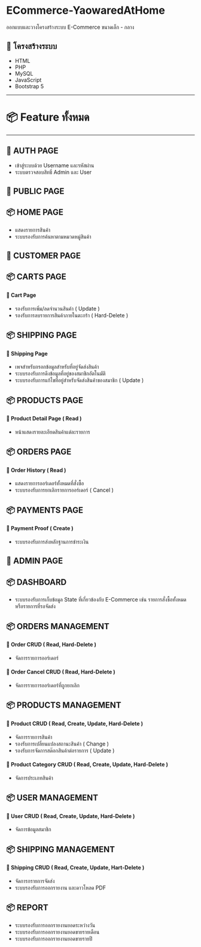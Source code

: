 # ECommerce-YaowaredAtHome
ออกแบบและวางโครงสร้างระบบ E-Commerce ขนาดเล็ก - กลาง

## 📄 โครงสร้างระบบ
- HTML
- PHP
- MySQL
- JavaScript
- Bootstrap 5

---

# 📦 Feature ทั้งหมด

---

## 🏰 AUTH PAGE
- เข้าสู่ระบบด้วย Username และรหัสผ่าน
- ระบบตรวจสอบสิทธิ์ Admin และ User

## 🏰 PUBLIC PAGE
## 📦 HOME PAGE
- แสดงรายการสินค้า
- ระบบรองรับการค้นหาตามหมวดหมู่สินค้า

## 🏰 CUSTOMER PAGE
## 📦 CARTS PAGE
#### 🔸 Cart Page
- รองรับการเพิ่ม/ลดจำนวนสินค้า ( Update )
- รองรับการลบรายการสินค้าภายในตะกร้า ( Hard-Delete )

## 📦 SHIPPING PAGE
#### 🔸 Shipping Page
- เพจสำหรับกรอกข้อมูลสำหรับที่อยู่จัดส่งสินค้า
- ระบบรองรับการดึงข้อมูลที่อยู่ของสมาชิกอัตโนมัติ
- ระบบรองรับการแก้ไขที่อยู่สำหรับจัดส่งสินค้าของสมาชิก ( Update )

## 📦 PRODUCTS PAGE
#### 🔸 Product Detail Page ( Read )
- หน้าแสดงรายละเอียดสินค้าแต่ละรายการ

## 📦 ORDERS PAGE
#### 🔸 Order History ( Read )
- แสดงรายการออร์เดอร์ทั้งหมดที่สั่งซื้อ
- ระบบรองรับการยกเลิกรายการออร์เดอร์ ( Cancel )

## 📦 PAYMENTS PAGE
#### 🔸 Payment Proof ( Create )
- ระบบรองรับการส่งหลักฐานการชำระเงิน

## 🏰 ADMIN PAGE
## 📦 DASHBOARD
- ระบบรองรับการเก็บข้อมูล State ที่เกี่ยวข้องกับ E-Commerce เช่น รายการสั่งซื้อทั้งหมด หรือรายการที่รอจัดส่ง

## 📦 ORDERS MANAGEMENT
#### 🔸 Order CRUD ( Read, Hard-Delete )
- จัดการรายการออร์เดอร์
#### 🔸 Order Cancel CRUD ( Read, Hard-Delete )
- จัดการรายการออร์เดอร์ที่ถูกยกเลิก

## 📦 PRODUCTS MANAGEMENT
#### 🔸 Product CRUD ( Read, Create, Update, Hard-Delete )
- จัดการรายการสินค้า
- รองรับการเปลี่ยนแปลงสถานะสินค้า ( Change )
- รองรับการจัดการสต๊อกสินค้าต่อรายการ ( Update )

#### 🔸 Product Category CRUD ( Read, Create, Update, Hard-Delete )
- จัดการประเภทสินค้า

## 📦 USER MANAGEMENT
#### 🔸 User CRUD ( Read, Create, Update, Hard-Delete )
- จัดการข้อมูลสมาชิก
  
## 📦 SHIPPING MANAGEMENT
#### 🔸 Shipping CRUD ( Read, Create, Update, Hart-Delete )
- จัดการกรายการจัดส่ง
- ระบบรองรับการออกรายงาน และดาวโหลด PDF
  
## 📦 REPORT
- ระบบรองรับการออกรายงานยอดระหว่างวัน
- ระบบรองรับการออกรายงานยอดขายรายเดือน
- ระบบรองรับการออกรายงานยอดขายรายปี
